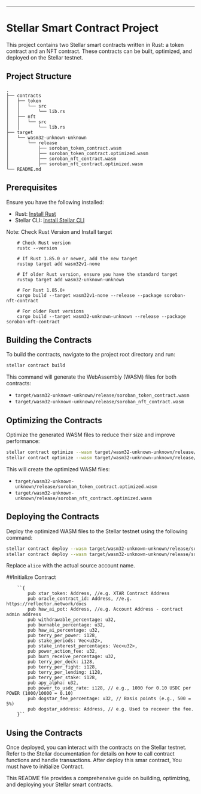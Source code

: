 
---

# Stellar Smart Contract Project

This project contains two Stellar smart contracts written in Rust: a token contract and an NFT contract. These contracts can be built, optimized, and deployed on the Stellar testnet.

## Project Structure

```
.
├── contracts
│   ├── token
│   │   └── src
│   │       └── lib.rs
│   ├── nft
│   │   └── src
│   │       └── lib.rs
├── target
│   └── wasm32-unknown-unknown
│       └── release
│           ├── soroban_token_contract.wasm
│           ├── soroban_token_contract.optimized.wasm
│           ├── soroban_nft_contract.wasm
│           ├── soroban_nft_contract.optimized.wasm
└── README.md
```

## Prerequisites

Ensure you have the following installed:

- Rust: [Install Rust](https://www.rust-lang.org/tools/install)
- Stellar CLI: [Install Stellar CLI](https://www.stellar.org/developers/tools-and-sdks/cli.html)

Note: Check Rust Version and Install target
        
        # Check Rust version
        rustc --version

        # If Rust 1.85.0 or newer, add the new target
        rustup target add wasm32v1-none

        # If older Rust version, ensure you have the standard target
        rustup target add wasm32-unknown-unknown
        
        # For Rust 1.85.0+
        cargo build --target wasm32v1-none --release --package soroban-nft-contract

        # For older Rust versions  
        cargo build --target wasm32-unknown-unknown --release --package soroban-nft-contract

## Building the Contracts

To build the contracts, navigate to the project root directory and run:

```sh
stellar contract build
```

This command will generate the WebAssembly (WASM) files for both contracts:

- `target/wasm32-unknown-unknown/release/soroban_token_contract.wasm`
- `target/wasm32-unknown-unknown/release/soroban_nft_contract.wasm`

## Optimizing the Contracts

Optimize the generated WASM files to reduce their size and improve performance:

```sh
stellar contract optimize --wasm target/wasm32-unknown-unknown/release/soroban_token_contract.wasm
stellar contract optimize --wasm target/wasm32-unknown-unknown/release/soroban_nft_contract.wasm
```

This will create the optimized WASM files:

- `target/wasm32-unknown-unknown/release/soroban_token_contract.optimized.wasm`
- `target/wasm32-unknown-unknown/release/soroban_nft_contract.optimized.wasm`

## Deploying the Contracts

Deploy the optimized WASM files to the Stellar testnet using the following command:

```sh
stellar contract deploy --wasm target/wasm32-unknown-unknown/release/soroban_token_contract.optimized.wasm --source alice --network testnet
stellar contract deploy --wasm target/wasm32-unknown-unknown/release/soroban_nft_contract.optimized.wasm --source alice --network testnet
```

Replace `alice` with the actual source account name.

##Initialize Contract

        ``{
            pub xtar_token: Address, //e.g. XTAR Contract Address
            pub oracle_contract_id: Address, //e.g. https://reflector.network/docs
            pub haw_ai_pot: Address, //e.g. Account Address - contract admin address
            pub withdrawable_percentage: u32,
            pub burnable_percentage: u32,
            pub haw_ai_percentage: u32,
            pub terry_per_power: i128,
            pub stake_periods: Vec<u32>,
            pub stake_interest_percentages: Vec<u32>,
            pub power_action_fee: u32,
            pub burn_receive_percentage: u32,
            pub terry_per_deck: i128,
            pub terry_per_fight: i128,
            pub terry_per_lending: i128,
            pub terry_per_stake: i128,
            pub apy_alpha: u32,
            pub power_to_usdc_rate: i128, // e.g., 1000 for 0.10 USDC per POWER (1000/10000 = 0.10)
            pub dogstar_fee_percentage: u32, // Basis points (e.g., 500 = 5%)
            pub dogstar_address: Address, // e.g. Used to recover the fee.
        }``


## Using the Contracts

Once deployed, you can interact with the contracts on the Stellar testnet. Refer to the Stellar documentation for details on how to call contract functions and handle transactions. After deploy this smar contract, You must have to initialize Contract.


This README file provides a comprehensive guide on building, optimizing, and deploying your Stellar smart contracts.
